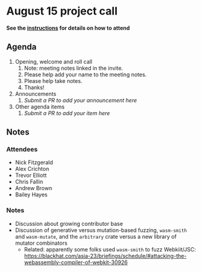 # August 15 project call

**See the [instructions](../README.md) for details on how to attend**

## Agenda

1. Opening, welcome and roll call
    1. Note: meeting notes linked in the invite.
    1. Please help add your name to the meeting notes.
    1. Please help take notes.
    1. Thanks!
1. Announcements
    1. _Submit a PR to add your announcement here_
1. Other agenda items
    1. _Submit a PR to add your item here_

## Notes

### Attendees

* Nick Fitzgerald
* Alex Crichton
* Trevor Elliott
* Chris Fallin
* Andrew Brown
* Bailey Hayes

### Notes

* Discussion about growing contributor base
* Discussion of generative versus mutation-based fuzzing, `wasm-smith` and
  `wasm-mutate`, and the `arbitrary` crate versus a new library of mutator
  combinators
  * Related: apparently some folks used `wasm-smith` to fuzz Webkiit/JSC:
    https://blackhat.com/asia-23/briefings/schedule/#attacking-the-webassembly-compiler-of-webkit-30926

